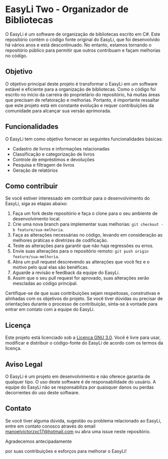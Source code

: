 # EasyLi Two - Organizador de Bibliotecas

O EasyLi é um software de organização de bibliotecas escrito em C#. Este repositório contém o código fonte original do EasyLi, que foi desenvolvido há vários anos e está descontinuado. No entanto, estamos tornando o repositório público para permitir que outros contribuam e façam melhorias no código.

## Objetivo

O objetivo principal deste projeto é transformar o EasyLi em um software estável e eficiente para a organização de bibliotecas. Como o código foi escrito no início da carreira do proprietário do repositório, há muitas áreas que precisam de refatoração e melhorias. Portanto, é importante ressaltar que este projeto está em constante evolução e requer contribuições da comunidade para alcançar sua versão aprimorada.

## Funcionalidades

O EasyLi tem como objetivo fornecer as seguintes funcionalidades básicas:

- Cadastro de livros e informações relacionadas
- Classificação e categorização de livros
- Controle de empréstimos e devoluções
- Pesquisa e filtragem de livros
- Geração de relatórios

## Como contribuir

Se você estiver interessado em contribuir para o desenvolvimento do EasyLi, siga as etapas abaixo:

1. Faça um fork deste repositório e faça o clone para o seu ambiente de desenvolvimento local.
2. Crie uma nova branch para implementar suas melhorias: `git checkout -b feature/sua-melhoria`.
3. Faça as alterações necessárias no código, levando em consideração as melhores práticas e diretrizes de codificação.
4. Teste as alterações para garantir que não haja regressões ou erros.
5. Envie suas alterações para o repositório remoto: `git push origin feature/sua-melhoria`.
6. Abra um pull request descrevendo as alterações que você fez e o motivo pelo qual elas são benéficas.
7. Aguarde a revisão e feedback da equipe do EasyLi.
8. Assim que o seu pull request for aprovado, suas alterações serão mescladas ao código principal.

Certifique-se de que suas contribuições sejam respeitosas, construtivas e alinhadas com os objetivos do projeto. Se você tiver dúvidas ou precisar de orientações durante o processo de contribuição, sinta-se à vontade para entrar em contato com a equipe do EasyLi.

## Licença

Este projeto está licenciado sob a [Licença GNU 3.0](https://github.com/manoel0810/EasyLiTwo/blob/master/LICENSE.txt). Você é livre para usar, modificar e distribuir o código-fonte do EasyLi de acordo com os termos da licença.

## Aviso Legal

O EasyLi é um projeto em desenvolvimento e não oferece garantia de qualquer tipo. O uso deste software é de responsabilidade do usuário. A equipe do EasyLi não se responsabiliza por quaisquer danos ou perdas decorrentes do uso deste software.

## Contato

Se você tiver alguma dúvida, sugestão ou problema relacionado ao EasyLi, entre em contato conosco através do email [manoelvictorzxc17@hotmail.com](mailto:manoelvictorzxc17@hotmail.com) ou abra uma issue neste repositório.

Agradecemos antecipadamente

 por suas contribuições e esforços para melhorar o EasyLi!
